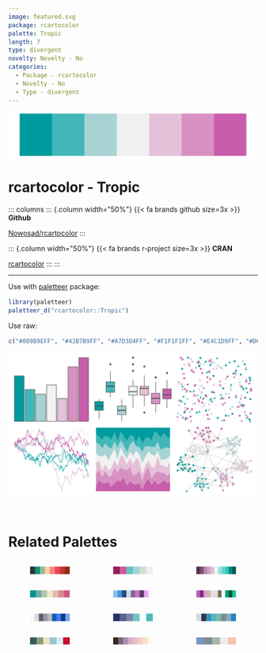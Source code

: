 ```yaml
---
image: featured.svg
package: rcartocolor
palette: Tropic
length: 7
type: divergent
novelty: Novelty - No
categories:
  - Package - rcartocolor
  - Novelty - No
  - Type - divergent
---
```


![](featured.svg)

# rcartocolor - Tropic 

::: columns
::: {.column width="50%"}
{{< fa brands github size=3x >}}
**Github**

[Nowosad/rcartocolor](https://github.com/Nowosad/rcartocolor)
:::

::: {.column width="50%"}
{{< fa brands r-project size=3x >}}
**CRAN**

[rcartocolor](https://CRAN.R-project.org/package=rcartocolor)
:::
:::

<hr> 

Use with [paletteer](https://emilhvitfeldt.github.io/paletteer/) package:

```r
library(paletteer)
paletteer_d("rcartocolor::Tropic")
```

Use raw:

```r
c("#009B9EFF", "#42B7B9FF", "#A7D3D4FF", "#F1F1F1FF", "#E4C1D9FF", "#D691C1FF", "#C75DABFF")
``` 

![](examples.png) 

<br>

# Related Palettes

<div class="list" style="display: grid; grid-template-columns: auto auto auto;"> <figure class="figure">
<a href="../../awtools/a_palette/"> <img src="../../awtools/a_palette/featured.svg" style="width: 100%;" class="figure-img"></a>
</figure> <figure class="figure">
<a href="../../beyonce/X101/"> <img src="../../beyonce/X101/featured.svg" style="width: 100%;" class="figure-img"></a>
</figure> <figure class="figure">
<a href="../../Redmonder/dPBIPuGn/"> <img src="../../Redmonder/dPBIPuGn/featured.svg" style="width: 100%;" class="figure-img"></a>
</figure> <figure class="figure">
<a href="../../rcartocolor/TealRose/"> <img src="../../rcartocolor/TealRose/featured.svg" style="width: 100%;" class="figure-img"></a>
</figure> <figure class="figure">
<a href="../../palettetown/wooper/"> <img src="../../palettetown/wooper/featured.svg" style="width: 100%;" class="figure-img"></a>
</figure> <figure class="figure">
<a href="../../palettetown/nidoking/"> <img src="../../palettetown/nidoking/featured.svg" style="width: 100%;" class="figure-img"></a>
</figure> <figure class="figure">
<a href="../../palettetown/lugia/"> <img src="../../palettetown/lugia/featured.svg" style="width: 100%;" class="figure-img"></a>
</figure> <figure class="figure">
<a href="../../beyonce/X43/"> <img src="../../beyonce/X43/featured.svg" style="width: 100%;" class="figure-img"></a>
</figure> <figure class="figure">
<a href="../../Redmonder/qMSOBuGn/"> <img src="../../Redmonder/qMSOBuGn/featured.svg" style="width: 100%;" class="figure-img"></a>
</figure> <figure class="figure">
<a href="../../beyonce/X129/"> <img src="../../beyonce/X129/featured.svg" style="width: 100%;" class="figure-img"></a>
</figure> <figure class="figure">
<a href="../../PNWColors/Shuksan/"> <img src="../../PNWColors/Shuksan/featured.svg" style="width: 100%;" class="figure-img"></a>
</figure> <figure class="figure">
<a href="../../fishualize/Harengula_jaguana/"> <img src="../../fishualize/Harengula_jaguana/featured.svg" style="width: 100%;" class="figure-img"></a>
</figure> 
</div>
